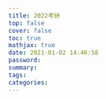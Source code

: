 ```yaml
---
title: 2022考研
top: false
cover: false
toc: true
mathjax: true
date: 2021-01-02 14:46:58
password:
summary:
tags:
categories:
---
```


